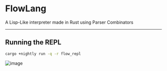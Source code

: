 # FlowLang
A Lisp-Like interpreter made in Rust using Parser Combinators

------
## Running the REPL

```sh
cargo +nightly run -q -r flow_repl
```

![image](https://user-images.githubusercontent.com/7469145/209836574-15d5a4bd-a53b-4e39-8d7d-a7ffeee09348.png)
